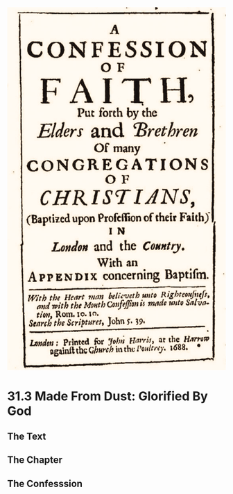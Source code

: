 <img class="intro-right" src="art-1689.png">

# 31.3 Made From Dust: Glorified By God

## The Text

## The Chapter

## The Confesssion

